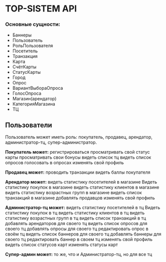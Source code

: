 # TOP-SISTEM API

### Основные сущности:
 - Баннеры
 - Пользователь
 - РольПользователя
 - Посетитель
 - Транзакция
 - Карта
 - СчётКарты
 - СтатусКарты
 - Город
 - Опрос
 - ВариантВыбораОпроса
 - ГолосОпроса
 - Магазин(арендатор)
 - КатегорияМагазина
 - ТЦ

## Пользователи

Пользователь может иметь роль: покупатель, продавец, арендатор, администратор-тц, супер-администратор.

**Покупатель может:** 
регистрироваться
просматривать свой статус карты
просматривать свои бонусы
видеть список тц
видеть список опросов
голосовать в опросах
изменять свой профиль

**Продавец может:** 
проводить транзакции
видеть баллы покупателя

**Арендатор может:** 
видеть статистику посетителей в магазине
Видеть статистику покупок в магазине
видеть статистику клиентов в магазине
видеть статистику возрастных групп в магазине
видеть список транзакций в магазине
добавлять продавцов
изменять свой профиль

**Администратор-тц может:** 
видеть статистику посетителей в тц
Видеть статистику покупок в тц
видеть статистику клиентов в тц
видеть статистику возрастных групп в тц
видеть список транзакций в тц
добавлять арендаторов для своего тц
видеть список опросов для своего тц
добавлять опросы для своего тц
редактировать опрос в своём тц
видеть список баннеров для своего тц
добавлять баннеры для своего тц
редактировать баннер в своем тц
изменять свой профиль
видеть список статусов карт
изменять статусы карт

**Супер-админ может:** 
то же, что и Администратор-тц, но для все тц
